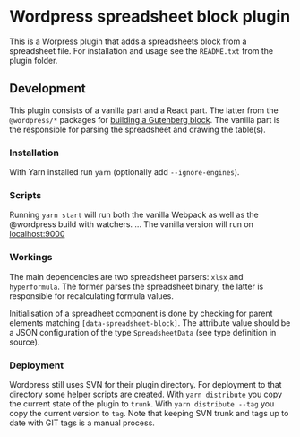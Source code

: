 # Wordpress spreadsheet block plugin

This is a Worpress plugin that adds a spreadsheets block from a spreadsheet file.
For installation and usage see the `README.txt` from the plugin folder.

## Development

This plugin consists of a vanilla part and a React part. The latter from the `@wordpress/*` packages for [building a Gutenberg block](https://developer.wordpress.org/block-editor/reference-guides/packages/packages-create-block/).
The vanilla part is the responsible for parsing the spreadsheet and drawing the table(s).

### Installation

With Yarn installed run `yarn` (optionally add `--ignore-engines`).

### Scripts

Running `yarn start` will run both the vanilla Webpack as well as the @wordpress build with watchers.
...
The vanilla version will run on [localhost:9000](http://localhost:9000/)

### Workings

The main dependencies are two spreadsheet parsers: `xlsx` and `hyperformula`. The former parses the spreadsheet binary, the latter is responsible for recalculating formula values.

Initialisation of a spreadheet component is done by checking for parent elements matching `[data-spreadsheet-block]`. The attribute value should be a JSON configuration of the type `SpreadsheetData` (see type definition in source).

### Deployment

Wordpress still uses SVN for their plugin directory. For deployment to that directory some helper scripts are created. With `yarn distribute` you copy the current state of the plugin to `trunk`. With `yarn distribute --tag` you copy the current version to `tag`. Note that keeping SVN trunk and tags up to date with GIT tags is a manual process.

